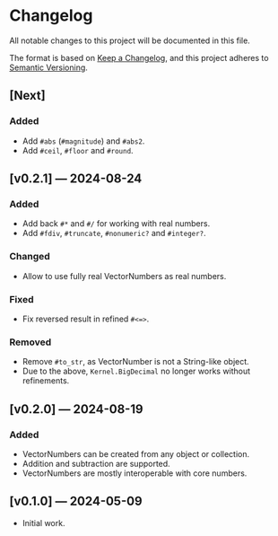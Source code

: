 # Changelog

All notable changes to this project will be documented in this file.

The format is based on [Keep a Changelog](https://keepachangelog.com/en/1.1.0/),
and this project adheres to [Semantic Versioning](https://semver.org/spec/v2.0.0.html).

## [Next]
### Added
- Add `#abs` (`#magnitude`) and `#abs2`.
- Add `#ceil`, `#floor` and `#round`.

## [v0.2.1] — 2024-08-24
### Added
- Add back `#*` and `#/` for working with real numbers.
- Add `#fdiv`, `#truncate`, `#nonumeric?` and `#integer?`.

### Changed
- Allow to use fully real VectorNumbers as real numbers.

### Fixed
- Fix reversed result in refined `#<=>`.

### Removed
- Remove `#to_str`, as VectorNumber is not a String-like object.
- Due to the above, `Kernel.BigDecimal` no longer works without refinements.

## [v0.2.0] — 2024-08-19
### Added
- VectorNumbers can be created from any object or collection.
- Addition and subtraction are supported.
- VectorNumbers are mostly interoperable with core numbers.

## [v0.1.0] — 2024-05-09
- Initial work.
